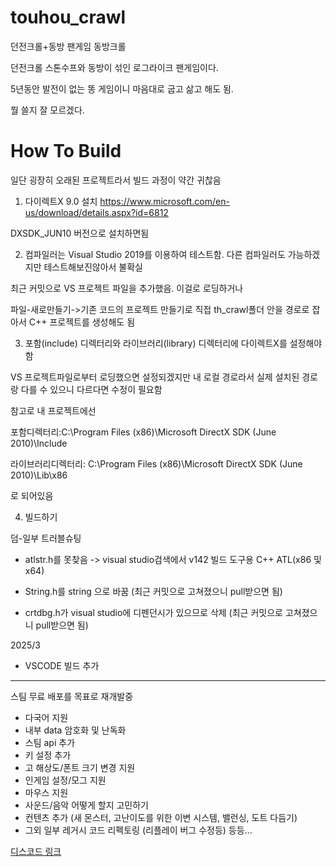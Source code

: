 # touhou_crawl
던전크롤+동방 팬게임 동방크롤


던전크롤 스톤수프와 동방이 섞인 로그라이크 팬게임이다.


5년동안 발전이 없는 똥 게임이니 마음대로 굽고 삶고 해도 됨.


뭘 쓸지 잘 모르겠다.

# How To Build

일단 굉장히 오래된 프로젝트라서 빌드 과정이 약간 귀찮음

1. 다이렉트X 9.0 설치
https://www.microsoft.com/en-us/download/details.aspx?id=6812

DXSDK_JUN10 버전으로 설치하면됨


2. 컴파일러는 Visual Studio 2019를 이용하여 테스트함. 다른 컴파일러도 가능하겠지만 테스트해보진않아서 불확실

최근 커밋으로 VS 프로젝트 파일을 추가했음. 이걸로 로딩하거나

파일-새로만들기->기존 코드의 프로젝트 만들기로 직접 th_crawl폴더 안을 경로로 잡아서 C++ 프로젝트를 생성해도 됨


3. 포함(include) 디렉터리와 라이브러리(library) 디렉터리에 다이렉트X를 설정해야함

VS 프로젝트파일로부터 로딩했으면 설정되겠지만 내 로컬 경로라서 실제 설치된 경로랑 다를 수 있으니 다르다면 수정이 필요함

참고로 내 프로젝트에선

포함디렉터리:C:\Program Files (x86)\Microsoft DirectX SDK (June 2010)\Include

라이브러리디렉터리: C:\Program Files (x86)\Microsoft DirectX SDK (June 2010)\Lib\x86

로 되어있음


4. 빌드하기



덤-일부 트러블슈팅

- atlstr.h를 못찾음 -> visual studio검색에서 v142 빌드 도구용 C++ ATL(x86 및 x64)

- String.h를 string 으로 바꿈 (최근 커밋으로 고쳐졌으니 pull받으면 됨)

- crtdbg.h가 visual studio에 디펜던시가 있으므로 삭제 (최근 커밋으로 고쳐졌으니 pull받으면 됨)



2025/3
 - VSCODE 빌드 추가


---

스팀 무료 배포를 목표로 재개발중
- 다국어 지원
- 내부 data 암호화 및 난독화
- 스팀 api 추가
- 키 설정 추가
- 고 해상도/폰트 크기 변경 지원
- 인게임 설정/모그 지원
- 마우스 지원
- 사운드/음악 어떻게 할지 고민하기
- 컨텐츠 추가 (새 몬스터, 고난이도를 위한 이변 시스템, 밸런싱, 도트 다듬기) 
- 그외 일부 레거시 코드 리펙토링 (리플레이 버그 수정등)
등등...

[디스코드 링크](https://discord.gg/jDUfvGZTq2)
